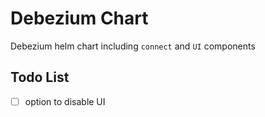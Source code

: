 # Debezium Chart
Debezium helm chart including `connect` and `UI` components


## Todo List
- [ ] option to disable UI